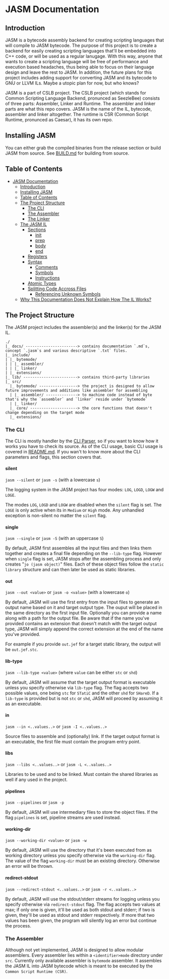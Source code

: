 # JASM Documentation

## Introduction

JASM is a bytecode assembly backend for creating scripting languages that will compile to JASM bytecode. The
purpose of this project is to create a backend for easily creating scripting languages that'll be embedded into C++ code,
or will be used as a regular lanugage. With this way, anyone that wants to create a scripting language will be 
free of performance and execution based headaches, thus being able to focus on their language design and leave the rest
to JASM. In addition, the future plans for this project includes adding support for converting JASM and its bytecode to
GNU or LLVM ILs. Maybe a utopic plan for now, but who knows?

JASM is a part of CSLB project. The CSLB project (which stands for Common Scripting Language Backend, pronunced as SeezleBee)
consists of three parts: Assembler, Linker and Runtime. The assembler and linker parts are what this repo covers. JASM is
the name of the IL, bytecode, assembler and linker altogether. The runtime is CSR (Common Script Runtime, pronunced as Caesar),
it has its own repo.

## Installing JASM 

You can either grab the compiled binaries from the release section or build JASM from source.
See [BUILD.md](./BUILD.md) for building from source.

## Table of Contents

- [JASM Documentation](#jasm-documentation)
	- [Introduction](#introduction)
	- [Installing JASM](#installing-jasm)
	- [Table of Contents](#table-of-contents)
	- [The Project Structure](#the-project-structure)
        - [The CLI](#the-cli)
	    - [The Assembler](#the-assembler)
        - [The Linker](#the-linker)
    - [The JASM IL](#the-jasm-il)
        - [Sections](#sections)
            - [init](#init)
            - [prep](#prep)
            - [body](#body)
            - [end](#end)
        - [Registers](#registers)
        - [Syntax](#syntax)
	        - [Comments](#comments)
            - [Symbols](#symbols)
            - [Instructions](#instructions)
        - [Atomic Types](#atomic-types)
        - [Splitting Code Accross Files](#splitting-code-accross-files)
            - [Referencing Unknown Symbols](#referencing-unknown-symbols)
	- [Why This Documentation Does Not Explain How The IL Works?](#why-this-documentation-does-not-explain-how-the-il-work)
	
## The Project Structure

The JASM project includes the assembler(s) and the linker(s) for the JASM IL.

```
./
|_ docs/ -----------------------> contains documentation `.md`s, concept `.jasm`s and various descriptive `.txt` files.
|_ include/
| |_ bytemode/
| | |_ assembler/
| | |_ linker/
| |_ extensions/
|_ lib/ ------------------------> contains third-party libraries
|_ src/
  |_ bytemode/ -----------------> the project is designed to allow future improvements and additions like assembler for assembling 
  | |_ assembler/ --------------> to machine code instead of byte that's why the `assembler` and `linker` reside under `bytemode`
  | |_ linker/  
  |_ core/ ---------------------> the core functions that doesn't change depending on the target mode
  |_ extensions/
```

### The CLI

The CLI is mostly handler by the [CLI Parser](https://github.com/The2ndSlimShady/CLIParser), so if you want to know how it works you have to check its source.
As of the CLI usage, basic CLI usage is covered in [README.md](../README.md#basic-cli-usage). If you wan't to know more about
the CLI parameters and flags, this section covers that.

#### silent

`jasm --silent` or `jasm -s` (with a lowercase `s`)

The logging system in the JASM project has four modes: `LOG`, `LOGD`, `LOGW` and `LOGE`.

The modes `LOG`, `LOGD` and `LOGW` are disabled when the `silent` flag is set. The `LOGE` is only active
when its in `Medium` or `High` mode. Any unhandled exception is non-silent no matter the `silent` flag.

#### single

`jasm --single` or `jasm -S` (with an uppercase `S`)

By default, JASM first assembles all the input files and then links them together and creates a final file depending on the 
`--lib-type` flag. However when `single` flag is set, JASM stops after the assembling process and only creates "`jo (jasm object)`" 
files. Each of these object files follow the `static library` structure and can then later be used as static libraries.

#### out

`jasm --out <value>` or `jasm -o <value>` (with a lowercase `o`)

By default, JASM will use the first entry from the input files to generate an output name based on it and target output type.
The ouput will be placed in the same directory as the first input file. Optionally you can provide a name along with a path for
the output file. Be aware that if the name you've provided contains an extension that doesn't match with the target output type,
JASM will simply append the correct extension at the end of the name you've provided.

For example if you provide `out.jef` for a target static library, the output will be `out.jef.stc`.

#### lib-type

`jasm --lib-type <value>` (where `value` can be either `stc` or `shd`)

By default, JASM will assume that the target output format is executable unless you specify otherwise via `lib-type` flag.
The flag accepts two possible values, one being `stc` for `STatiC` and the other `shd` for `SHareD`. If a `lib-type` is provided
but is not `stc` or `shd`, JASM will proceed by assuming it as an executable.

#### in

`jasm --in <..values..>` or `jasm -I <..values..>`

Source files to assemble and (optionally) link. If the target output format is an executable, the first file must contain
the program entry point.

#### libs

`jasm --libs <..values..>` or `jasm -L <..values..>`

Libraries to be used and to be linked. Must contain the shared libraries as well if any used in the project.

#### pipelines

`jasm --pipelines` or `jasm -p`

By default, JASM will use intermediary files to store the object files. If the flag `pipelines` is set, pipeline
streams are used instead.

#### working-dir

`jasm --working-dir <value>` or `jasm -w`

By default, JASM will use the directory that it's been executed from as working directory unless you specify otherwise via
the `working-dir` flag. The value of the flag `working-dir` must be an existing directory. Otherwise an error will be thrown.

#### redirect-stdout

`jasm --redirect-stdout <..values..>` or `jasm -r <..values..>`

By default, JASM will use the stdout/stderr streams for logging unless you specify otherwise via `redirect-stdout` flag.
The flag accepts two values at max; if only one is given, it'll be used as both stdout and stderr; if two is given, they'll be
used as stdout and stderr respectively. If more that two values has been given, the program will silently log an error but
continue the process.

### The Assembler

Although not yet implemented, JASM is designed to allow modular assemblers. Every assembler lies within a `<identifier>mode`
directory under `src`. Currently only available assembler is `bytemode` assembler. It assembles the JASM IL into JASM
bytecode which is meant to be executed by the `Common Script Runtime (CSR)`.
